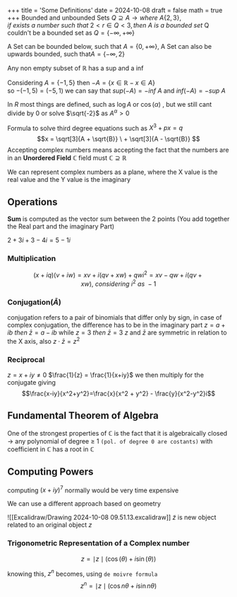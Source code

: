 +++
title = 'Some Definitions'
date = 2024-10-08
draft = false
math = true
+++
Bounded and unbounded Sets
$Q \supseteq A \rightarrow where \ A \{2,3\}, if \ exists \ a \ number \ such \ that \ 2<r \in Q <3, then \ A \ is \ a \ bounded  \ set$
Q couldn't be a bounded set as  $Q = \{-\infty, +\infty\}$

A Set can be bounded below, such that  $A = \{0, +\infty \}$, A Set can also be upwards bounded, such that$A = \{-\infty, 2 \}$

Any non empty subset of $\mathbb{R}$ has a sup and a inf

Considering $A = \{-1, 5\}$ then $-A = \{x \in \mathbb{R} -x\in A \}$   
so $-(-1,5) = (-5,1)$ 
we can say that $sup(-A) = -inf\ A$ and $inf(-A) = -sup\ A$

In $R$ most things are defined, such as $\log A$ or $\cos(\alpha)$ , but we still cant divide by 0 or solve $\sqrt{-2}$ as $A^\alpha > 0$ 

Formula to solve third degree equations such as $X^3 + px = q$
$$x = \sqrt[3]{A + \sqrt{B}} \ + \sqrt[3]{A - \sqrt{B}}  $$
Accepting complex numbers means accepting the fact that the numbers are in an **Unordered Field**
$\mathbb{C}$ field must $\mathbb{C} \supseteq \mathbb{R}$    

We can represent complex numbers as a plane, where the X value is the real value and the Y value is the imaginary

## Operations
**Sum** is computed as the vector sum between the 2 points (You add together the Real part and the imaginary Part)

$2+3i + 3-4i = 5-1i$ 

### Multiplication
$$(x + iq)(v +iw) = xv + i(qv +xw) + qwi^2 = xv -qw +i(qv+xw),\ considering \ i^2 \ as \ -1$$
### Conjugation($\bar{A}$)
conjugation refers to a pair of binomials that differ only by sign, in case of complex conjugation, the difference has to be in the imaginary part
$z = a +ib \ then \ \bar{z}= a - ib$  while $z=3 \ then \  \bar{z} = 3$
$z$ and $\bar{z}$ are symmetric in relation to the X axis, also $z \cdot \bar{z} = z^2$ 

### Reciprocal
$z = x + iy \neq 0$ 
$\frac{1}{z} = \frac{1}{x+iy}$ we then multiply for the conjugate giving $$\frac{x-iy}{x^2+y^2}=\frac{x}{x^2 + y^2} - \frac{y}{x^2-y^2}i$$
## Fundamental Theorem of Algebra
One of the strongest properties of $\mathbb{C}$ is the fact that it is algebraically closed $\rightarrow$ any polynomial of degree $\ge$ 1 `(pol. of degree 0 are costants)` with coefficient in $\mathbb{C}$ has a root in $\mathbb{C}$


## Computing Powers 
computing $(x + iy)^7$  normally would be very time expensive 

We can use a different approach based on geometry

![[Excalidraw/Drawing 2024-10-08 09.51.13.excalidraw]]
$\tilde{z}$ is new object related to an original object $z$ 
### Trigonometric Representation of a Complex number
$$ z = \mid z \mid (\cos(\theta) +i\sin(\theta)) $$

knowing this, $z^n$ becomes, using `de moivre formula`
$$z^n = \mid z \mid (\cos n\theta + i\sin n\theta) $$